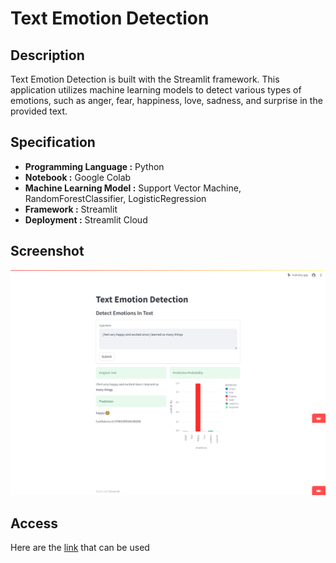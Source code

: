 # Text Emotion Detection

## Description
Text Emotion Detection is built with the Streamlit framework. This application utilizes machine learning models to detect various types of emotions, such as anger, fear, happiness, love, sadness, and surprise in the provided text.

## Specification
- **Programming Language :** Python
- **Notebook :** Google Colab
- **Machine Learning Model :** Support Vector Machine, RandomForestClassifier, LogisticRegression
- **Framework :** Streamlit
- **Deployment :** Streamlit Cloud

## Screenshot
<img src="https://github.com/ridhoabdi/portfolio/blob/main/images/readme-each-repository/text-emotion-detection/result.png" width="800" alt="Text Emotion Detection">

## Access
Here are the [link](https://nlp-text-emotion-detection-v1.streamlit.app/) that can be used



 
